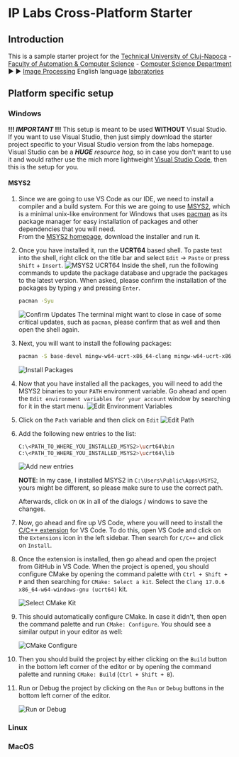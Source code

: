 # IP Labs Cross-Platform Starter

## Introduction
This is a sample starter project for the [Technical University of Cluj-Napoca](https://www.utcluj.ro/) - [Faculty of Automation & Computer Science](https://ac.utcluj.ro/) - [Computer Science Department](https://cs.utcluj.ro/) :arrow_forward: :arrow_forward: [Image Processing](https://users.utcluj.ro/~onigaf/files/IP.html) English language [laboratories](http://users.utcluj.ro/~igiosan/teaching_ip.html)

## Platform specific setup

### Windows
**!!! _IMPORTANT_ !!!** This setup is meant to be used **WITHOUT** Visual Studio. If you want to use Visual Studio, then just simply download the starter project specific to your Visual Studio version from the labs homepage. Visual Studio can be a _**HUGE** resource hog_, so in case you don't want to use it and would rather use the mich more lightweight [Visual Studio Code](https://code.visualstudio.com/), then this is the setup for you.  

#### MSYS2
1. Since we are going to use VS Code as our IDE, we need to install a compiler and a build system. For this we are going to use [MSYS2](https://www.msys2.org/), which is a minimal unix-like environment for Windows that uses [pacman](https://wiki.archlinux.org/index.php/pacman) as its package manager for easy installation of packages and other dependencies that you will need.  
From the [MSYS2 homepage](https://www.msys2.org/), download the installer and run it.

2. Once you have installed it, run the **UCRT64** based shell. To paste text into the shell, right click on the title bar and select `Edit` -> `Paste` or press `Shift` + `Insert`.
![MSYS2 UCRT64](./assets/README/1_Run_MSYS2-UCRT64.png)
Inside the shell, run the following commands to update the package database and upgrade the packages to the latest version. When asked, please confirm the installation of the packages by typing `y` and pressing `Enter`.
   ```bash
   pacman -Syu
   ```
   ![Confirm Updates](./assets/README/2_Confirm_PacMan_Updates.png)
The terminal might want to close in case of some critical updates, such as `pacman`, please confirm that as well and then open the shell again.

3. Next, you will want to install the following packages:
    ```bash
    pacman -S base-devel mingw-w64-ucrt-x86_64-clang mingw-w64-ucrt-x86_64-lldb mingw-w64-ucrt-x86_64-ninja mingw-w64-ucrt-x86_64-cmake mingw-w64-ucrt-x86_64-opencv mingw-w64-ucrt-x86_64-qt6-5compat
    ```
    ![Install Packages](./assets/README/3_Install_Packages.png)

4. Now that you have installed all the packages, you will need to add the MSYS2 binaries to your `PATH` environment variable. Go ahead and open the `Edit environment variables for your account` window by searching for it in the start menu.
    ![Edit Environment Variables](./assets/README/4_Edit_env_vars.png)

5. Click on the `Path` variable and then click on `Edit`
    ![Edit Path](./assets/README/5_Edit_path_var.png)

6. Add the following new entries to the list:
    ```bash
    C:\<PATH_TO_WHERE_YOU_INSTALLED_MSYS2>\ucrt64\bin
    C:\<PATH_TO_WHERE_YOU_INSTALLED_MSYS2>\ucrt64\lib
    ```
    ![Add new entries](./assets/README/6_Add_dirs.png)

    **NOTE**: In my case, I installed MSYS2 in `C:\Users\Public\Apps\MSYS2`, yours might be different, so please make sure to use the correct path.

    Afterwards, click on `OK` in all of the dialogs / windows to save the changes.

7. Now, go ahead and fire up VS Code, where you will need to install the [C/C++ extension](https://marketplace.visualstudio.com/items?itemName=ms-vscode.cpptools) for VS Code. To do this, open VS Code and click on the `Extensions` icon in the left sidebar. Then search for `C/C++` and click on `Install`.

8. Once the extension is installed, then go ahead and open the project from GitHub in VS Code. When the project is opened, you should configure CMake by opening the command palette with `Ctrl + Shift + P` and then searching for `CMake: Select a kit`. Select the `Clang 17.0.6 x86_64-w64-windows-gnu (ucrt64)` kit.

    ![Select CMake Kit](./assets/README/7_Select_compiler.png)

9. This should automatically configure CMake. In case it didn't, then open the command palette and run `CMake: Configure`. You should see a similar output in your editor as well:

    ![CMake Configure](./assets/README/8_Configure_successful.png)
    
10. Then you should build the project by either clicking on the `Build` button in the bottom left corner of the editor or by opening the command palette and running `CMake: Build` (`Ctrl + Shift + B`).

11. Run or Debug the project by clicking on the `Run` or `Debug` buttons in the bottom left corner of the editor.

    ![Run or Debug](./assets/README/9_Run_project.png)

### Linux

### MacOS
